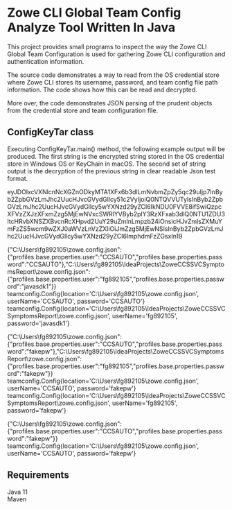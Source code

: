 # Zowe CLI Global Team Config Analyze Tool Written In Java
  
This project provides small programs to inspect the way the Zowe CLI Global Team Configuration is used for gathering Zowe CLI configuration and authentication information.  
  
The source code demonstrates a way to read from the OS credential store where Zowe CLI stores its username, password, and team config file path information. The code shows how this can be read and decrypted.  
  
More over, the code demonstrates JSON parsing of the prudent objects from the credential store and team configuration file.  
  
## ConfigKeyTar class

Executing ConfigKeyTar.main() method, the following example output will be produced. The first string is the encrypted string stored in the OS credential store in Windows OS or KeyChain in macOS. The second set of string output is the decryption of the previous string in clear readable Json test format.  

eyJDOlxcVXNlcnNcXGZnODkyMTA1XFx6b3dlLmNvbmZpZy5qc29uIjp7InByb2ZpbGVzLmJhc2UucHJvcGVydGllcy51c2VyIjoiQ0NTQVVUTyIsInByb2ZpbGVzLmJhc2UucHJvcGVydGllcy5wYXNzd29yZCI6IkNDU0FVVE8ifSwiQzpcXFVzZXJzXFxmZzg5MjEwNVxcSWRlYVByb2plY3RzXFxab3dlQ0NTU1ZDU3ltcHRvbXNSZXBvcnRcXHpvd2UuY29uZmlnLmpzb24iOnsicHJvZmlsZXMuYmFzZS5wcm9wZXJ0aWVzLnVzZXIiOiJmZzg5MjEwNSIsInByb2ZpbGVzLmJhc2UucHJvcGVydGllcy5wYXNzd29yZCI6ImphdmFzZGsxIn19
  
{"C:\\Users\\fg892105\\zowe.config.json":{"profiles.base.properties.user":"CCSAUTO","profiles.base.properties.password":"CCSAUTO"},"C:\\Users\\fg892105\\IdeaProjects\\ZoweCCSSVCSymptomsReport\\zowe.config.json":{"profiles.base.properties.user":"fg892105","profiles.base.properties.password":"javasdk1"}}
teamconfig.Config{location='C:\Users\fg892105\zowe.config.json', userName='CCSAUTO', password='CCSAUTO'}
teamconfig.Config{location='C:\Users\fg892105\IdeaProjects\ZoweCCSSVCSymptomsReport\zowe.config.json', userName='fg892105', password='javasdk1'}
  
{"C:\\Users\\fg892105\\zowe.config.json":{"profiles.base.properties.user":"CCSAUTO","profiles.base.properties.password":"fakepw"},"C:\\Users\\fg892105\\IdeaProjects\\ZoweCCSSVCSymptomsReport\\zowe.config.json":{"profiles.base.properties.user":"fg892105","profiles.base.properties.password":"fakepw"}}
teamconfig.Config{location='C:\Users\fg892105\zowe.config.json', userName='CCSAUTO', password='fakepw'}
teamconfig.Config{location='C:\Users\fg892105\IdeaProjects\ZoweCCSSVCSymptomsReport\zowe.config.json', userName='fg892105', password='fakepw'}
  
{"C:\\Users\\fg892105\\zowe.config.json":{"profiles.base.properties.user":"CCSAUTO","profiles.base.properties.password":"fakepw"}}
teamconfig.Config{location='C:\Users\fg892105\zowe.config.json', userName='CCSAUTO', password='fakepw'}  
  
## Requirements  
  
  Java 11  
  Maven  
   
  

